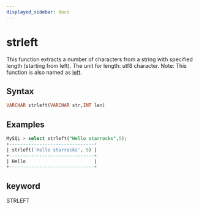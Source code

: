 ```yaml
---
displayed_sidebar: docs
---
```


# strleft

This function extracts a number of characters from a string with specified length (starting from left). The unit for length: utf8 character.
Note: This function is also named as [left](left.md).

## Syntax

```SQL
VARCHAR strleft(VARCHAR str,INT len)
```

## Examples

```SQL
MySQL > select strleft("Hello starrocks",5);
+-------------------------------+
| strleft('Hello starrocks', 5) |
+-------------------------------+
| Hello                         |
+-------------------------------+
```

## keyword

STRLEFT
